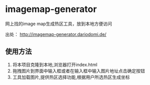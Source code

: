 # imagemap-generator
网上找的image map生成热区工具，放到本地方便访问

出处： http://imagemap-generator.dariodomi.de/


## 使用方法

1. 将本项目克隆到本地,浏览器打开index.html
2. 拖拽图片到界面中输入框或者在输入框中输入图片地址点击确定按钮
3. 工具加载图片,提供热区选择功能,根据用户所选热区生成坐标
